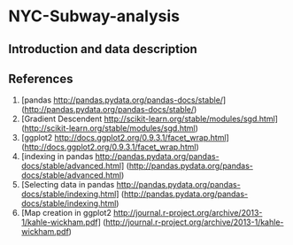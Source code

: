 # NYC-Subway-analysis

## Introduction and data description

## References

1. [pandas http://pandas.pydata.org/pandas-docs/stable/] (http://pandas.pydata.org/pandas-docs/stable/)
2. [Gradient Descendent http://scikit-learn.org/stable/modules/sgd.html] (http://scikit-learn.org/stable/modules/sgd.html)
3. [ggplot2 http://docs.ggplot2.org/0.9.3.1/facet_wrap.html] (http://docs.ggplot2.org/0.9.3.1/facet_wrap.html)
4. [indexing in pandas http://pandas.pydata.org/pandas-docs/stable/advanced.html] (http://pandas.pydata.org/pandas-docs/stable/advanced.html)
5. [Selecting data in pandas http://pandas.pydata.org/pandas-docs/stable/indexing.html] (http://pandas.pydata.org/pandas-docs/stable/indexing.html)
6. [Map creation in ggplot2 http://journal.r-project.org/archive/2013-1/kahle-wickham.pdf] (http://journal.r-project.org/archive/2013-1/kahle-wickham.pdf)
